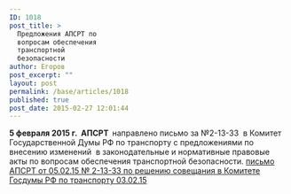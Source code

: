 ```yaml
---
ID: 1018
post_title: >
  Предложения АПСРТ по
  вопросам обеспечения
  транспортной
  безопасности
author: Егоров
post_excerpt: ""
layout: post
permalink: /base/articles/1018
published: true
post_date: 2015-02-27 12:01:44
---
```

<strong>5 февраля 2015 г.  АПСРТ  </strong>направлено письмо за №2-13-33  в Комитет Государственной Думы РФ по транспорту с предложениями по внесению изменений  в законодательные и нормативные правовые акты по вопросам обеспечения транспортной безопасности.
<a href="http://www.apsrt.ru/wp-content/uploads/2015/02/письмо-АПСРТ-от-05.02.15-№-2-13-33-по-решению-совещания-в-Комитете-Госдумы-РФ-по-транспорту-03.02.15.rtf">письмо АПСРТ от 05.02.15 № 2-13-33 по решению совещания в Комитете Госдумы РФ по транспорту 03.02.15</a>